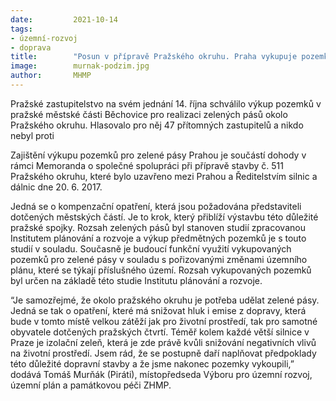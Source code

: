 ```yaml
---
date:         2021-10-14
tags:         
- územní-rozvoj
- doprava
title:        "Posun v přípravě Pražského okruhu. Praha vykupuje pozemky pro zelené pásy"
image: 	      murnak-podzim.jpg
author:       MHMP
---
```


Pražské zastupitelstvo na svém jednání 14. října schválilo výkup pozemků v pražské městské části Běchovice pro realizaci zelených pásů okolo Pražského okruhu. Hlasovalo pro něj 47 přítomných zastupitelů a nikdo nebyl proti

Zajištění výkupu pozemků pro zelené pásy Prahou je součástí dohody v rámci Memoranda o společné spolupráci při přípravě stavby č. 511 Pražského okruhu, které bylo uzavřeno mezi  Prahou a Ředitelstvím silnic a dálnic dne 20. 6. 2017. 

Jedná se o kompenzační opatření, která jsou požadována představiteli dotčených městských částí. Je to krok, který přiblíží výstavbu této důležité pražské spojky. Rozsah zelených pásů byl stanoven studií zpracovanou Institutem plánování a rozvoje a výkup předmětných pozemků je s touto studií v souladu. Současně je budoucí funkční využití vykupovaných pozemků pro zelené pásy v souladu s pořizovanými změnami územního plánu, které se týkají příslušného území. Rozsah vykupovaných pozemků byl určen na základě této studie Institutu plánování a rozvoje. 

“Je samozřejmé, že okolo pražského okruhu je potřeba udělat zelené pásy. Jedná se tak o opatření, které má snižovat hluk i emise z dopravy, která bude v tomto místě velkou zátěží jak pro životní prostředí, tak pro samotné obyvatele dotčených pražských čtvrtí. Téměř kolem každé větší silnice v Praze je izolační zeleň, která je zde právě kvůli snižování negativních vlivů na životní prostředí. Jsem rád, že se postupně daří naplňovat předpoklady této důležité dopravní stavby a že jsme nakonec pozemky vykoupili,” dodává Tomáš Murňák (Piráti), místopředseda Výboru pro územní rozvoj, územní plán a památkovou péči ZHMP.
